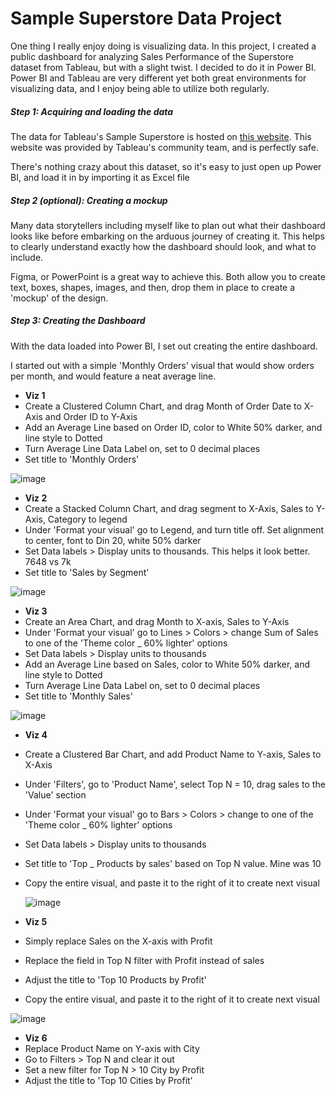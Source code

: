 # Sample Superstore Data Project

One thing I really enjoy doing is visualizing data. In this project, I created a public dashboard for analyzing Sales Performance of the Superstore dataset from Tableau, but with a slight twist. I decided to do it in Power BI. Power BI and Tableau are very different yet both great environments for visualizing data, and I enjoy being able to utilize both regularly. 


##### Step 1: Acquiring and loading the data

The data for Tableau's Sample Superstore is hosted on [this website](https://datawonders.atlassian.net/wiki/spaces/TABLEAU/blog/2022/10/26/1953431553/Where+Can+I+Find+Superstore+Sales#Workbooks-and-Data-Sources). This website was provided by Tableau's community team, and is perfectly safe.

There's nothing crazy about this dataset, so it's easy to just open up Power BI, and load it in by importing it as Excel file

##### Step 2 (optional): Creating a mockup

Many data storytellers including myself like to plan out what their dashboard looks like before embarking on the arduous journey of creating it. This helps to clearly understand exactly how the dashboard should look, and what to include.

Figma, or PowerPoint is a great way to achieve this. Both allow you to create text, boxes, shapes, images, and then, drop them in place to create a 'mockup' of the design. 


##### Step 3: Creating the Dashboard

With the data loaded into Power BI, I set out creating the entire dashboard. 

I started out with a simple 'Monthly Orders' visual that would show orders per month, and would feature a neat average line. 

- **Viz 1**
-  Create a Clustered Column Chart, and drag Month of Order Date to X-Axis and Order ID to Y-Axis
-  Add an Average Line based on Order ID, color to White 50% darker, and line style to Dotted
-  Turn Average Line Data Label on, set to 0 decimal places
-  Set title to 'Monthly Orders'

![image](https://github.com/jsauerland/Sample-Superstore/assets/32148757/7356ec3d-2c2c-4af7-81c2-705a4f642483)

- **Viz 2**
-  Create a Stacked Column Chart, and drag segment to X-Axis, Sales to Y-Axis, Category to legend
-  Under 'Format your visual' go to Legend, and turn title off. Set alignment to center, font to Din 20, white 50% darker
-  Set Data labels > Display units to thousands. This helps it look better. 7648 vs 7k
-  Set title to 'Sales by Segment'

![image](https://github.com/jsauerland/Sample-Superstore/assets/32148757/beb1a3f7-1501-4e3a-8d4b-51df4dee9fc8)


- **Viz 3**
- Create an Area Chart, and drag Month to X-axis, Sales to Y-Axis
- Under 'Format your visual' go to Lines > Colors > change Sum of Sales to one of the 'Theme color _ 60% lighter' options
- Set Data labels > Display units to thousands
- Add an Average Line based on Sales, color to White 50% darker, and line style to Dotted
- Turn Average Line Data Label on, set to 0 decimal places
- Set title to 'Monthly Sales'



![image](https://github.com/jsauerland/Sample-Superstore/assets/32148757/5d918b61-7cc5-4924-9021-0781cea13da1)

- **Viz 4**
- Create a Clustered Bar Chart, and add Product Name to Y-axis, Sales to X-Axis
- Under 'Filters', go to 'Product Name', select Top N = 10, drag sales to the 'Value' section
- Under 'Format your visual' go to Bars > Colors > change to one of the 'Theme color _ 60% lighter' options
- Set Data labels > Display units to thousands
- Set title to 'Top _ Products by sales' based on Top N value. Mine was 10
- Copy the entire visual, and paste it to the right of it to create next visual

  ![image](https://github.com/jsauerland/Sample-Superstore/assets/32148757/3ccc4ccb-088f-42f9-98e0-145d53a71427)


- **Viz 5**
- Simply replace Sales on the X-axis with Profit
- Replace the field in Top N filter with Profit instead of sales
- Adjust the title to 'Top 10 Products by Profit'
- Copy the entire visual, and paste it to the right of it to create next visual

![image](https://github.com/jsauerland/Sample-Superstore/assets/32148757/284384d9-9081-48a6-877f-536eb59f9282)

- **Viz 6**
- Replace Product Name on Y-axis with City
- Go to Filters > Top N and clear it out
- Set a new filter for Top N > 10 City by Profit
- Adjust the title to 'Top 10 Cities by Profit'
